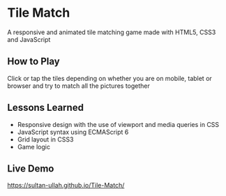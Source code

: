 # Tile Match

A responsive and animated tile matching game made with HTML5, CSS3 and JavaScript

## How to Play

Click or tap the tiles depending on whether you are on mobile, tablet or browser and try to match all the pictures together

## Lessons Learned

- Responsive design with the use of viewport and media queries in CSS
- JavaScript syntax using ECMAScript 6
- Grid layout in CSS3
- Game logic

## Live Demo

https://sultan-ullah.github.io/Tile-Match/
